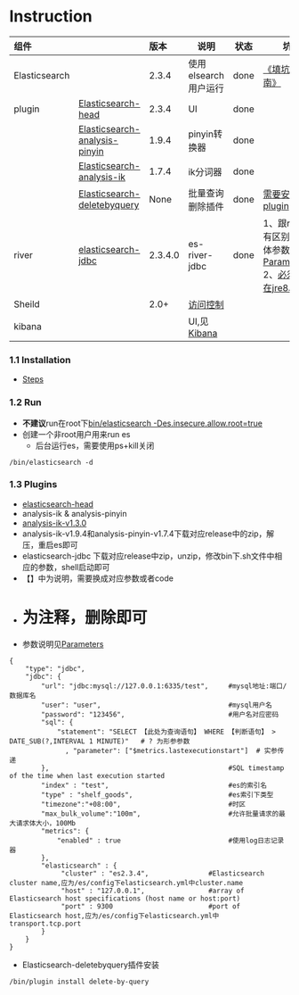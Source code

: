 
# Instruction

|组件||版本|说明|状态|坑|
|:----|:---|:-----|-----|-----|-----|
|Elasticsearch |  |2.3.4 |使用elsearch用户运行|done|[《填坑指南》](./pit.md)|
|plugin |[Elasticsearch-head](https://github.com/mobz/elasticsearch-head)  |2.3.4 |UI|done||
||[Elasticsearch-analysis-pinyin](https://github.com/medcl/elasticsearch-analysis-pinyin)|1.9.4|pinyin转换器|done||
||[Elasticsearch-analysis-ik](https://github.com/medcl/elasticsearch-analysis-ik)|1.7.4|ik分词器|done||
||[Elasticsearch-deletebyquery](https://github.com/dermidgen/elasticsearch-deletebyquery)|None|批量查询删除插件|done|[需要安装plugin](http://stackoverflow.com/questions/37177359/how-to-delete-document-matching-a-query-using-official-elasticsearch-nodejs-clie)|
|river|[elasticsearch-jdbc](https://github.com/jprante/elasticsearch-jdbc)|2.3.4.0|es-river-jdbc|done|1、跟river有区别，具体参数见[Parameters](https://github.com/jprante/elasticsearch-jdbc#parameters) 2、[必须跑在jre8以上](https://github.com/jprante/elasticsearch-jdbc/issues/805)|
|Sheild||2.0+|[访问控制](https://www.elastic.co/downloads/shield)|||
|kibana|||UI,见[Kibana](../kibana)|||

### 1.1 Installation
* [Steps](./installation.md)

### 1.2 Run
* **不建议**run在root下[bin/elasticsearch -Des.insecure.allow.root=true](http://stackoverflow.com/questions/34920801/how-to-run-elasticsearch-2-1-1-as-root-user-in-linux-machine)
* 创建一个非root用户用来run es
  * 后台运行es，需要使用ps+kill关闭
```
/bin/elasticsearch -d
```

### 1.3 Plugins
* [elasticsearch-head](https://github.com/mobz/elasticsearch-head#installing-and-running)
* analysis-ik & analysis-pinyin
 * [analysis-ik-v1.3.0](./analysis-ik/installation.md)
 * analysis-ik-v1.9.4和analysis-pinyin-v1.7.4下载对应release中的zip，解压，重启es即可
* elasticsearch-jdbc 下载对应release中zip，unzip，修改bin下.sh文件中相应的参数，shell启动即可
 * 【】中为说明，需要换成对应参数或者code
 * # 为注释，删除即可
 * 参数说明见[Parameters](https://github.com/jprante/elasticsearch-jdbc#parameters)
```
{
    "type": "jdbc",
    "jdbc": {
        "url": "jdbc:mysql://127.0.0.1:6335/test",     #mysql地址:端口/数据库名
        "user": "user",                                #mysql用户名
        "password": "123456",                          #用户名对应密码
        "sql": {
            "statement": "SELECT 【此处为查询语句】 WHERE 【判断语句】 > DATE_SUB(?,INTERVAL 1 MINUTE)"   # ? 为形参参数
              , "parameter": ["$metrics.lastexecutionstart"]  # 实参传递
        },                                             #SQL timestamp of the time when last execution started
        "index" : "test",                              #es的索引名
        "type" : "shelf_goods",                        #es索引下类型
        "timezone":"+08:00",                           #时区
        "max_bulk_volume":"100m",                      #允许批量请求的最大请求体大小，100Mb
        "metrics": {
            "enabled" : true                           #使用log日志记录器
        },
        "elasticsearch" : {
             "cluster" : "es2.3.4",               #Elasticsearch cluster name,应为/es/config下elasticsearch.yml中cluster.name
             "host" : "127.0.0.1",                #array of Elasticsearch host specifications (host name or host:port)
             "port" : 9300                        #port of Elasticsearch host,应为/es/config下elasticsearch.yml中transport.tcp.port
        }
    }
}
```
* Elasticsearch-deletebyquery插件安装
```
/bin/plugin install delete-by-query
```
